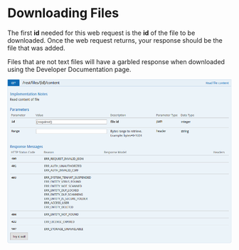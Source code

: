 # Downloading Files  
The first **id** needed for this web request is the **id** of the file to be downloaded. Once the web request returns, your response should be the file that was added.

<aside class="warning">

Files that are not text files will have a garbled response when downloaded using the Developer Documentation page. </aside>  

![](../images/getrestidcontent.png)
